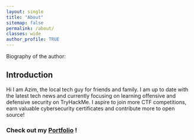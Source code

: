 ```yaml
---
layout: single
title: "About"
sitemap: false
permalink: /about/
classes: wide
author_profile: TRUE
---
```


Biography of the author:

## Introduction

Hi I am Azim, the local tech guy for friends and family. I am up to date with the latest tech news and currently focusing on learning offensive and defensive security on TryHackMe. I aspire to join more CTF competitions, earn valuable cybersecurity certificates and contribute more to open source! 

### Check out my [Portfolio](/portfolio) !

























